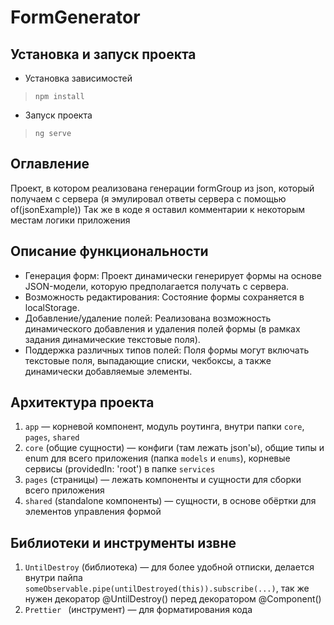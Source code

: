 # FormGenerator

## Установка и запуск проекта

* Установка зависимостей
> `npm install`

* Запуск проекта
> `ng serve`

## Оглавление

Проект, в котором реализована генерации formGroup из json, который получаем с сервера (я эмулировал ответы сервера с помощью of(jsonExample))
Так же в коде я оставил комментарии к некоторым местам логики приложения

## Описание функциональности

* Генерация форм: Проект динамически генерирует формы на основе JSON-модели, которую предполагается получать с сервера.
* Возможность редактирования: Состояние формы сохраняется в localStorage.
* Добавление/удаление полей: Реализована возможность динамического добавления и удаления полей формы (в рамках задания динамические текстовые поля).
* Поддержка различных типов полей: Поля формы могут включать текстовые поля, выпадающие списки, чекбоксы, а также динамически добавляемые элементы.

## Архитектура проекта

1. `app` — корневой компонент, модуль роутинга, внутри папки `core`, `pages`, `shared`
2. `core` (общие сущности) — конфиги (там лежать json'ы), общие типы и enum для всего приложения (папка `models` и `enums`), корневые сервисы (providedIn: 'root') в папке `services`
3. `pages` (страницы) — лежать компоненты и сущности для сборки всего приложения
4. `shared` (standalone компоненты) — сущности, в основе обёртки для элементов управления формой

## Библиотеки и инструменты извне
1. `UntilDestroy` (библиотека) — для более удобной отписки, делается внутри пайпа `someObservable.pipe(untilDestroyed(this)).subscribe(...)`, так же нужен декоратор @UntilDestroy() перед декоратором @Component()
2. `Prettier ` (инструмент) — для форматирования кода
